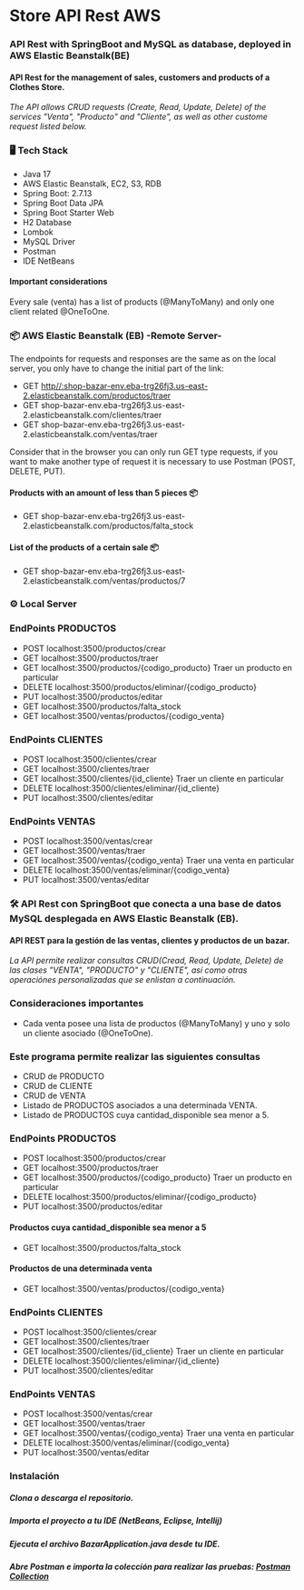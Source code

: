 # Store API Rest AWS
### API Rest with SpringBoot and MySQL as database, deployed in AWS Elastic Beanstalk(BE)
#### API Rest for the management of sales, customers and products of a Clothes Store.
_The API allows CRUD requests (Create, Read, Update, Delete) of the services "Venta", "Producto" and "Cliente", 
as well as other custome request listed below._

### 🖥️ Tech Stack
* Java 17
* AWS Elastic Beanstalk, EC2, S3, RDB
* Spring Boot: 2.7.13
* Spring Boot Data JPA
* Spring Boot Starter Web
* H2 Database
* Lombok
* MySQL Driver
* Postman
* IDE NetBeans

#### Important considerations
Every sale (venta) has a list of products (@ManyToMany) and only one client related @OneToOne.

###  📦 AWS Elastic Beanstalk (EB) -Remote Server-
The endpoints for requests and responses are the same as on the local server, you only have to change the initial part of the link:

 * GET   [http//:shop-bazar-env.eba-trg26fj3.us-east-2.elasticbeanstalk.com/productos/traer](shop-bazar-env.eba-trg26fj3.us-east-2.elasticbeanstalk.com/productos/traer)
 * GET   shop-bazar-env.eba-trg26fj3.us-east-2.elasticbeanstalk.com/clientes/traer
 * GET   shop-bazar-env.eba-trg26fj3.us-east-2.elasticbeanstalk.com/ventas/traer

Consider that in the browser you can only run GET type requests, if you want to make another type of request it is necessary to use Postman (POST, DELETE, PUT).

#### Products with an amount of less than 5 pieces 📦
 * GET    shop-bazar-env.eba-trg26fj3.us-east-2.elasticbeanstalk.com/productos/falta_stock 

#### List of the products of a certain sale  📦
 * GET     shop-bazar-env.eba-trg26fj3.us-east-2.elasticbeanstalk.com/ventas/productos/7
 
###  ⚙️ Local Server 
### EndPoints PRODUCTOS
 * POST     localhost:3500/productos/crear
 * GET      localhost:3500/productos/traer
 * GET      localhost:3500/productos/{codigo_producto}  Traer un producto en particular
 * DELETE   localhost:3500/productos/eliminar/{codigo_producto}
 * PUT      localhost:3500/productos/editar
 * GET      localhost:3500/productos/falta_stock
 * GET      localhost:3500/ventas/productos/{codigo_venta}

 ### EndPoints CLIENTES
 * POST     localhost:3500/clientes/crear
 * GET      localhost:3500/clientes/traer
 * GET      localhost:3500/clientes/{id_cliente}  Traer un cliente en particular
 * DELETE   localhost:3500/clientes/eliminar/{id_cliente}
 * PUT      localhost:3500/clientes/editar

 ### EndPoints VENTAS
 * POST     localhost:3500/ventas/crear
 * GET      localhost:3500/ventas/traer
 * GET      localhost:3500/ventas/{codigo_venta}    Traer una venta en particular
 * DELETE   localhost:3500/ventas/eliminar/{codigo_venta}
 * PUT      localhost:3500/ventas/editar


### 🛠️ API Rest con SpringBoot que conecta a una base de datos MySQL desplegada en AWS Elastic Beanstalk (EB).

#### API REST para la gestión de las ventas, clientes y productos de un bazar.
_La API permite realizar consultas CRUD(Cread, Read, Update, Delete) de las clases "VENTA", 
"PRODUCTO" y "CLIENTE", así como otras operaciónes personalizadas que se enlistan a continuación._

 ### Consideraciones importantes 
 * Cada venta posee una lista de productos (@ManyToMany) y uno y solo un cliente asociado (@OneToOne).
 
 ### Este programa permite realizar las siguientes consultas 
 * CRUD de PRODUCTO
 * CRUD de CLIENTE
 * CRUD de VENTA
 * Listado de PRODUCTOS asociados a una determinada VENTA.
 * Listado de PRODUCTOS cuya cantidad_disponible sea menor a 5.

 ### EndPoints PRODUCTOS
 * POST     localhost:3500/productos/crear
 * GET      localhost:3500/productos/traer
 * GET      localhost:3500/productos/{codigo_producto}  Traer un producto en particular
 * DELETE   localhost:3500/productos/eliminar/{codigo_producto}
 * PUT      localhost:3500/productos/editar
 #### Productos cuya cantidad_disponible sea menor a 5
 * GET      localhost:3500/productos/falta_stock
 #### Productos de una determinada venta
 * GET      localhost:3500/ventas/productos/{codigo_venta}


 ### EndPoints CLIENTES
 * POST     localhost:3500/clientes/crear
 * GET      localhost:3500/clientes/traer
 * GET      localhost:3500/clientes/{id_cliente}  Traer un cliente en particular
 * DELETE   localhost:3500/clientes/eliminar/{id_cliente}
 * PUT      localhost:3500/clientes/editar

 ### EndPoints VENTAS
 * POST     localhost:3500/ventas/crear
 * GET      localhost:3500/ventas/traer
 * GET      localhost:3500/ventas/{codigo_venta}    Traer una venta en particular
 * DELETE   localhost:3500/ventas/eliminar/{codigo_venta}
 * PUT      localhost:3500/ventas/editar



 ### Instalación

##### Clona o descarga el repositorio.
##### Importa el proyecto a tu IDE (NetBeans, Eclipse, Intellij)
##### Ejecuta el archivo BazarApplication.java desde tu IDE.
##### Abre Postman e importa la colección para realizar las pruebas: [Postman Collection](https://github.com/luzhersor/Bazar_CRUD/blob/main/bazar.postman_collection.json)
